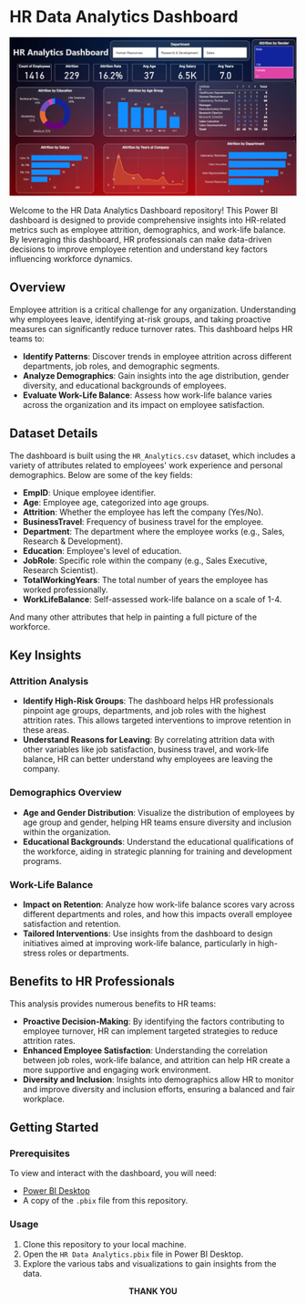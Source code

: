 # HR Data Analytics Dashboard

![Dashboard Preview](./dashboard_image.png)

Welcome to the HR Data Analytics Dashboard repository! This Power BI dashboard is designed to provide comprehensive insights into HR-related metrics such as employee attrition, demographics, and work-life balance. By leveraging this dashboard, HR professionals can make data-driven decisions to improve employee retention and understand key factors influencing workforce dynamics.

## Overview

Employee attrition is a critical challenge for any organization. Understanding why employees leave, identifying at-risk groups, and taking proactive measures can significantly reduce turnover rates. This dashboard helps HR teams to:

- **Identify Patterns**: Discover trends in employee attrition across different departments, job roles, and demographic segments.
- **Analyze Demographics**: Gain insights into the age distribution, gender diversity, and educational backgrounds of employees.
- **Evaluate Work-Life Balance**: Assess how work-life balance varies across the organization and its impact on employee satisfaction.

## Dataset Details

The dashboard is built using the `HR_Analytics.csv` dataset, which includes a variety of attributes related to employees' work experience and personal demographics. Below are some of the key fields:

- **EmpID**: Unique employee identifier.
- **Age**: Employee age, categorized into age groups.
- **Attrition**: Whether the employee has left the company (Yes/No).
- **BusinessTravel**: Frequency of business travel for the employee.
- **Department**: The department where the employee works (e.g., Sales, Research & Development).
- **Education**: Employee's level of education.
- **JobRole**: Specific role within the company (e.g., Sales Executive, Research Scientist).
- **TotalWorkingYears**: The total number of years the employee has worked professionally.
- **WorkLifeBalance**: Self-assessed work-life balance on a scale of 1-4.

And many other attributes that help in painting a full picture of the workforce.

## Key Insights

### Attrition Analysis

- **Identify High-Risk Groups**: The dashboard helps HR professionals pinpoint age groups, departments, and job roles with the highest attrition rates. This allows targeted interventions to improve retention in these areas.
- **Understand Reasons for Leaving**: By correlating attrition data with other variables like job satisfaction, business travel, and work-life balance, HR can better understand why employees are leaving the company.

### Demographics Overview

- **Age and Gender Distribution**: Visualize the distribution of employees by age group and gender, helping HR teams ensure diversity and inclusion within the organization.
- **Educational Backgrounds**: Understand the educational qualifications of the workforce, aiding in strategic planning for training and development programs.

### Work-Life Balance

- **Impact on Retention**: Analyze how work-life balance scores vary across different departments and roles, and how this impacts overall employee satisfaction and retention.
- **Tailored Interventions**: Use insights from the dashboard to design initiatives aimed at improving work-life balance, particularly in high-stress roles or departments.

## Benefits to HR Professionals

This analysis provides numerous benefits to HR teams:

- **Proactive Decision-Making**: By identifying the factors contributing to employee turnover, HR can implement targeted strategies to reduce attrition rates.
- **Enhanced Employee Satisfaction**: Understanding the correlation between job roles, work-life balance, and attrition can help HR create a more supportive and engaging work environment.
- **Diversity and Inclusion**: Insights into demographics allow HR to monitor and improve diversity and inclusion efforts, ensuring a balanced and fair workplace.

## Getting Started

### Prerequisites

To view and interact with the dashboard, you will need:

- [Power BI Desktop](https://powerbi.microsoft.com/desktop/)
- A copy of the `.pbix` file from this repository.

### Usage

1. Clone this repository to your local machine.
2. Open the `HR Data Analytics.pbix` file in Power BI Desktop.
3. Explore the various tabs and visualizations to gain insights from the data.


<div align="center">

**THANK YOU**

</div>
